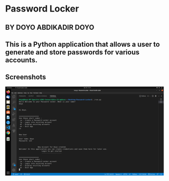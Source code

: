 # Password Locker
## BY DOYO ABDIKADIR DOYO
## This is a Python application that allows a user to generate and store passwords for various accounts.

## Screenshots

![image](./Assests/image1.png)